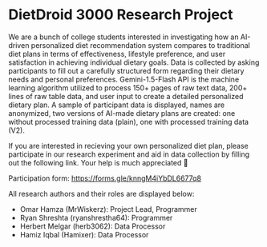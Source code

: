 # DietDroid 3000 Research Project
We are a bunch of college students interested in investigating how an AI-driven personalized diet recommendation 
system compares to traditional diet plans in terms of effectiveness, lifestyle preference, and user satisfaction 
in achieving individual dietary goals. Data is collected by asking participants to fill out a carefully structured 
form regarding their dietary needs and personal preferences. Gemini-1.5-Flash API is the machine learning algorithm 
utilized to process 150+ pages of raw text data, 200+ lines of raw table data, and user input to create a detailed
personalized dietary plan. A sample of participant data is displayed, names are anonymized, two versions of AI-made
dietary plans are created: one without processed training data (plain), one with processed training data (V2). 

If you are interested in recieving your own personalized diet plan, please participate in our research experiment
and aid in data collection by filling out the following link. Your help is much appreciated 🙏

Participation form: https://forms.gle/knngM4iYbDL6677q8

All research authors and their roles are displayed below:
- Omar Hamza (MrWiskerz): Project Lead, Programmer
- Ryan Shreshta (ryanshrestha64): Programmer
- Herbert Melgar (herb3062): Data Processor
- Hamiz Iqbal (Hamixer): Data Processor
